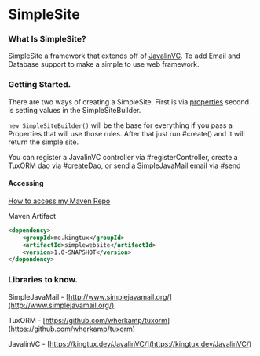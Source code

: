 # SimpleSite

### What Is SimpleSite?

SimpleSite a framework that extends off of [JavalinVC](https://github.com/wherkamp/javalinvc). To add Email and Database support to make a simple to use web framework.


### Getting Started. 

There are two ways of creating a SimpleSite. First is via
[properties](https://kingtux.dev/SimpleWebsite/properties.html) second
is setting values in the SimpleSiteBuilder. 

`new SimpleSiteBuilder()` will be the base for everything if you pass a
Properties that will use those rules. After that just run #create() and
it will return the simple site. 

You can register a JavalinVC controller via #registerController, create
a TuxORM dao via #createDao, or send a SimpleJavaMail email via #send


#### Accessing 
[How to access my Maven Repo](https://kingtux.dev/my-maven/)

Maven Artifact
```xml
<dependency>
    <groupId>me.kingtux</groupId>
    <artifactId>simplewebsite</artifactId>
    <version>1.0-SNAPSHOT</version>
</dependency>
```

### Libraries to know.
SimpleJavaMail - [http://www.simplejavamail.org/](http://www.simplejavamail.org/)

TuxORM - [https://github.com/wherkamp/tuxorm](https://github.com/wherkamp/tuxorm)

JavalinVC - [https://kingtux.dev/JavalinVC/](https://kingtux.dev/JavalinVC/)


